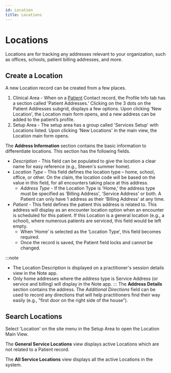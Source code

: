 ```yaml
---
id: Location
title: Locations
---
```


# Locations
Locations are for tracking any addresses relevant to your organization, such as offices, schools, patient billing addresses, and more. 

## Create a Location

A new Location record can be created from a few places. 
1. Clinical Area - When on a [Patient](Patients/Overview.md) Contact record, the Profile Info tab has a section called 'Patient Addresses.' Clicking on the 3 dots on the Patient Addresses subgrid, displays a few options. Upon clicking 'New Location', the Location main form opens, and a new address can be added to the patient’s profile.
2. Setup Area - The setup area has a group called 'Services Setup' with Locations listed. Upon clicking 'New Locations' in the main view, the Location main form opens.

The **Address Information** section contains the basic information to differentiate locations. This section has the following fields. 
- *Description* - This field can be populated to give the location a clear name for easy reference (e.g., Steven's summer home). 
- *Location Type* - This field defines the location type – home, school, office, or other. On the claim, the location code will be based on the value in this field, for all encounters taking place at this address.
    - *Address Type* - If the Location Type is 'Home,' the address type must be specified as 'Billing Address', 'Service Address' or both. A Patient can only have 1 address as their 'Billing Address' at any time.
- *Patient* - This field defines the patient this address is related to. This address will display as an encounter location option when an encounter is scheduled for this patient. If this Location is a general location (e.g., a school), where numerous patients are serviced, this field would be left empty. 
    - When ‘Home’ is selected as the ‘Location Type’, this field becomes required.
    - Once the record is saved, the Patient field locks and cannot be changed.

:::note
- The Location Description is displayed on a practitioner's session details view in the Note app. 
- Only home addresses where the address type is Service Address (or service and billing) will display in the Note app.
:::
The **Address Details** section contains the address. The *Additional Directions* field can be used to record any directions that will help practitioners find their way easily (e.g., "first door on the right side of the house").  

## Search Locations

Select 'Location' on the site menu  in the Setup Area to open the Location Main View. 

The **General Service Locations** view displays active Locations which are not related to a Patient record. 

The **All Service Locations** view displays all the active Locations in the system.